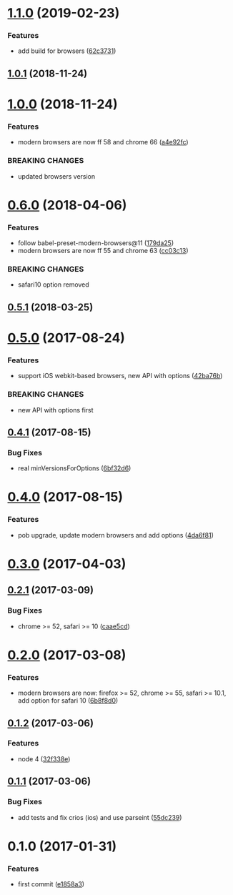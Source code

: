 <a name="1.1.0"></a>
# [1.1.0](https://github.com/christophehurpeau/modern-browsers/compare/v1.0.1...v1.1.0) (2019-02-23)


### Features

* add build for browsers ([62c3731](https://github.com/christophehurpeau/modern-browsers/commit/62c3731))


<a name="1.0.1"></a>
## [1.0.1](https://github.com/christophehurpeau/modern-browsers/compare/v1.0.0...v1.0.1) (2018-11-24)


<a name="1.0.0"></a>
# [1.0.0](https://github.com/christophehurpeau/modern-browsers/compare/v0.6.0...v1.0.0) (2018-11-24)


### Features

* modern browsers are now ff 58 and chrome 66 ([a4e92fc](https://github.com/christophehurpeau/modern-browsers/commit/a4e92fc))


### BREAKING CHANGES

* updated browsers version


<a name="0.6.0"></a>
# [0.6.0](https://github.com/christophehurpeau/modern-browsers/compare/v0.5.1...v0.6.0) (2018-04-06)


### Features

* follow babel-preset-modern-browsers@11 ([179da25](https://github.com/christophehurpeau/modern-browsers/commit/179da25))
* modern browsers are now ff 55 and chrome 63 ([cc03c13](https://github.com/christophehurpeau/modern-browsers/commit/cc03c13))


### BREAKING CHANGES

* safari10 option removed


<a name="0.5.1"></a>
## [0.5.1](https://github.com/christophehurpeau/modern-browsers/compare/v0.5.0...v0.5.1) (2018-03-25)


<a name="0.5.0"></a>
# [0.5.0](https://github.com/christophehurpeau/modern-browsers/compare/v0.4.1...v0.5.0) (2017-08-24)


### Features

* support iOS webkit-based browsers, new API with options ([42ba76b](https://github.com/christophehurpeau/modern-browsers/commit/42ba76b))


### BREAKING CHANGES

* new API with options first


<a name="0.4.1"></a>
## [0.4.1](https://github.com/christophehurpeau/modern-browsers/compare/v0.4.0...v0.4.1) (2017-08-15)


### Bug Fixes

* real minVersionsForOptions ([6bf32d6](https://github.com/christophehurpeau/modern-browsers/commit/6bf32d6))


<a name="0.4.0"></a>
# [0.4.0](https://github.com/christophehurpeau/modern-browsers/compare/v0.3.0...v0.4.0) (2017-08-15)


### Features

* pob upgrade, update modern browsers and add options ([4da6f81](https://github.com/christophehurpeau/modern-browsers/commit/4da6f81))


<a name="0.3.0"></a>
# [0.3.0](https://github.com/christophehurpeau/modern-browsers/compare/v0.2.1...v0.3.0) (2017-04-03)


<a name="0.2.1"></a>
## [0.2.1](https://github.com/christophehurpeau/modern-browsers/compare/v0.2.0...v0.2.1) (2017-03-09)


### Bug Fixes

* chrome >= 52, safari >= 10 ([caae5cd](https://github.com/christophehurpeau/modern-browsers/commit/caae5cd))


<a name="0.2.0"></a>
# [0.2.0](https://github.com/christophehurpeau/modern-browsers/compare/v0.1.2...v0.2.0) (2017-03-08)


### Features

* modern browsers are now: firefox >= 52, chrome >= 55, safari >= 10.1, add option for safari 10 ([6b8f8d0](https://github.com/christophehurpeau/modern-browsers/commit/6b8f8d0))


<a name="0.1.2"></a>
## [0.1.2](https://github.com/christophehurpeau/modern-browsers/compare/v0.1.1...v0.1.2) (2017-03-06)


### Features

* node 4 ([32f338e](https://github.com/christophehurpeau/modern-browsers/commit/32f338e))


<a name="0.1.1"></a>
## [0.1.1](https://github.com/christophehurpeau/modern-browsers/compare/v0.1.0...v0.1.1) (2017-03-06)


### Bug Fixes

* add tests and fix crios (ios) and use parseint ([55dc239](https://github.com/christophehurpeau/modern-browsers/commit/55dc239))


<a name="0.1.0"></a>
# 0.1.0 (2017-01-31)


### Features

* first commit ([e1858a3](https://github.com/christophehurpeau/modern-browsers/commit/e1858a3))
